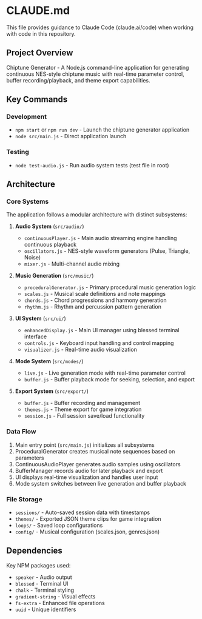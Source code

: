 # CLAUDE.md

This file provides guidance to Claude Code (claude.ai/code) when working with code in this repository.

## Project Overview

Chiptune Generator - A Node.js command-line application for generating continuous NES-style chiptune music with real-time parameter control, buffer recording/playback, and theme export capabilities.

## Key Commands

### Development
- `npm start` or `npm run dev` - Launch the chiptune generator application
- `node src/main.js` - Direct application launch

### Testing
- `node test-audio.js` - Run audio system tests (test file in root)

## Architecture

### Core Systems

The application follows a modular architecture with distinct subsystems:

1. **Audio System** (`src/audio/`)
   - `continuousPlayer.js` - Main audio streaming engine handling continuous playback
   - `oscillators.js` - NES-style waveform generators (Pulse, Triangle, Noise)
   - `mixer.js` - Multi-channel audio mixing

2. **Music Generation** (`src/music/`)
   - `proceduralGenerator.js` - Primary procedural music generation logic
   - `scales.js` - Musical scale definitions and note mappings
   - `chords.js` - Chord progressions and harmony generation
   - `rhythm.js` - Rhythm and percussion pattern generation

3. **UI System** (`src/ui/`)
   - `enhancedDisplay.js` - Main UI manager using blessed terminal interface
   - `controls.js` - Keyboard input handling and control mapping
   - `visualizer.js` - Real-time audio visualization

4. **Mode System** (`src/modes/`)
   - `live.js` - Live generation mode with real-time parameter control
   - `buffer.js` - Buffer playback mode for seeking, selection, and export

5. **Export System** (`src/export/`)
   - `buffer.js` - Buffer recording and management
   - `themes.js` - Theme export for game integration
   - `session.js` - Full session save/load functionality

### Data Flow

1. Main entry point (`src/main.js`) initializes all subsystems
2. ProceduralGenerator creates musical note sequences based on parameters
3. ContinuousAudioPlayer generates audio samples using oscillators
4. BufferManager records audio for later playback and export
5. UI displays real-time visualization and handles user input
6. Mode system switches between live generation and buffer playback

### File Storage

- `sessions/` - Auto-saved session data with timestamps
- `themes/` - Exported JSON theme clips for game integration
- `loops/` - Saved loop configurations
- `config/` - Musical configuration (scales.json, genres.json)

## Dependencies

Key NPM packages used:
- `speaker` - Audio output
- `blessed` - Terminal UI
- `chalk` - Terminal styling
- `gradient-string` - Visual effects
- `fs-extra` - Enhanced file operations
- `uuid` - Unique identifiers